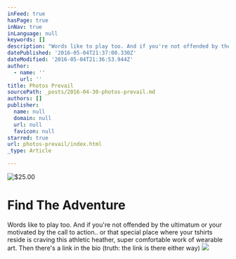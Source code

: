 ```yaml
---
inFeed: true
hasPage: true
inNav: true
inLanguage: null
keywords: []
description: "Words like to play too. And if you're not offended by the ultimatum or your motivated by the call to action.. or that special place where your tshirts reside is craving this athletic heather, super comfortable work of wearable art. Then there's a link in the bio (truth: the link is there either way)"
datePublished: '2016-05-04T21:37:00.330Z'
dateModified: '2016-05-04T21:36:53.944Z'
author:
  - name: ''
    url: ''
title: Photos Prevail
sourcePath: _posts/2016-04-30-photos-prevail.md
authors: []
publisher:
  name: null
  domain: null
  url: null
  favicon: null
starred: true
url: photos-prevail/index.html
_type: Article

---
```

![$25.00](https://the-grid-user-content.s3-us-west-2.amazonaws.com/087a982a-1232-4118-8a0e-ed098b343e17.jpg)

# Find The Adventure

Words like to play too. And if you're not offended by the ultimatum or your motivated by the call to action.. or that special place where your tshirts reside is craving this athletic heather, super comfortable work of wearable art. Then there's a link in the bio (truth: the link is there either way)
![](https://imgflo.herokuapp.com/graph/vahj1ThiexotieMo/adf315733be0a796124f02d02aade434/passthrough.jpg?height=600&input=https%3A%2F%2Fs3-us-west-2.amazonaws.com%2Fthe-grid-img%2Fp%2Fafa2f39a900827b08d34086ba9a840474aaad5ec.jpg&width=449)